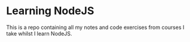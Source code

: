 # Learning NodeJS

This is a repo containing all my notes and code exercises from courses I take whilst I learn NodeJS.
